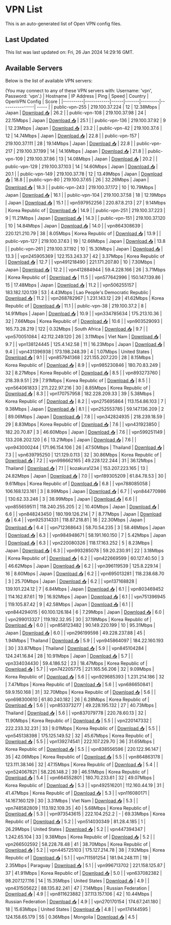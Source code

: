 # VPN List

This is an auto-generated list of Open VPN config files.

## Last Updated

This list was last updated on: Fri, 26 Jan 2024 14:29:16 GMT.

## Available Servers

Below is the list of available VPN servers:

(You may connect to any of these VPN servers with: Username: 'vpn', Password: 'vpn'.)
| Hostname | IP Address | Ping | Speed | Country | OpenVPN Config | Score |
|----------|------------|------|-------|---------|----------------| ----- |
| public-vpn-255 | 219.100.37.224 | 12 | 12.38Mbps | Japan | [Download 📥](./configs/server_0_JP.ovpn) | 26.2 |
| public-vpn-108 | 219.100.37.98 | 24 | 22.15Mbps | Japan | [Download 📥](./configs/server_1_JP.ovpn) | 25.1 |
| public-vpn-136 | 219.100.37.92 | 9 | 12.23Mbps | Japan | [Download 📥](./configs/server_2_JP.ovpn) | 23.2 |
| public-vpn-42 | 219.100.37.6 | 12 | 14.74Mbps | Japan | [Download 📥](./configs/server_3_JP.ovpn) | 22.8 |
| public-vpn-157 | 219.100.37.111 | 28 | 19.14Mbps | Japan | [Download 📥](./configs/server_4_JP.ovpn) | 22.8 |
| public-vpn-217 | 219.100.37.199 | 14 | 14.16Mbps | Japan | [Download 📥](./configs/server_5_JP.ovpn) | 21.8 |
| public-vpn-109 | 219.100.37.86 | 13 | 14.08Mbps | Japan | [Download 📥](./configs/server_6_JP.ovpn) | 20.2 |
| public-vpn-129 | 219.100.37.103 | 14 | 14.60Mbps | Japan | [Download 📥](./configs/server_7_JP.ovpn) | 20.1 |
| public-vpn-149 | 219.100.37.78 | 12 | 13.49Mbps | Japan | [Download 📥](./configs/server_8_JP.ovpn) | 18.8 |
| public-vpn-80 | 219.100.37.65 | 26 | 32.26Mbps | Japan | [Download 📥](./configs/server_9_JP.ovpn) | 18.3 |
| public-vpn-243 | 219.100.37.172 | 10 | 10.79Mbps | Japan | [Download 📥](./configs/server_10_JP.ovpn) | 16.1 |
| public-vpn-104 | 219.100.37.58 | 18 | 12.19Mbps | Japan | [Download 📥](./configs/server_11_JP.ovpn) | 15.1 |
| vpn597952256 | 220.87.8.213 | 27 | 9.14Mbps | Korea Republic of | [Download 📥](./configs/server_12_KR.ovpn) | 14.9 |
| public-vpn-251 | 219.100.37.223 | 9 | 11.21Mbps | Japan | [Download 📥](./configs/server_13_JP.ovpn) | 14.3 |
| public-vpn-151 | 219.100.37.120 | 10 | 14.84Mbps | Japan | [Download 📥](./configs/server_14_JP.ovpn) | 14.0 |
| vpn864308639 | 220.121.210.79 | 38 | 8.05Mbps | Korea Republic of | [Download 📥](./configs/server_15_KR.ovpn) | 13.9 |
| public-vpn-127 | 219.100.37.63 | 19 | 12.66Mbps | Japan | [Download 📥](./configs/server_16_JP.ovpn) | 13.8 |
| public-vpn-261 | 219.100.37.192 | 10 | 15.30Mbps | Japan | [Download 📥](./configs/server_17_JP.ovpn) | 13.3 |
| vpn245905369 | 122.153.243.37 | 42 | 3.37Mbps | Korea Republic of | [Download 📥](./configs/server_18_KR.ovpn) | 12.7 |
| vpn491218490 | 221.171.207.80 | 10 | 7.30Mbps | Japan | [Download 📥](./configs/server_19_JP.ovpn) | 12.2 |
| vpn412884944 | 59.4.228.166 | 26 | 3.71Mbps | Korea Republic of | [Download 📥](./configs/server_20_KR.ovpn) | 11.5 |
| vpn577642996 | 150.147.139.86 | 15 | 17.48Mbps | Japan | [Download 📥](./configs/server_21_JP.ovpn) | 11.2 |
| vpn506255157 | 183.182.120.139 | 53 | 4.43Mbps | Lao People's Democratic Republic | [Download 📥](./configs/server_22_LA.ovpn) | 11.2 |
| vpn268782967 | 1.231.143.12 | 29 | 41.62Mbps | Korea Republic of | [Download 📥](./configs/server_23_KR.ovpn) | 11.1 |
| public-vpn-38 | 219.100.37.2 | 8 | 14.91Mbps | Japan | [Download 📥](./configs/server_24_JP.ovpn) | 10.9 |
| vpn334785634 | 175.213.10.36 | 32 | 7.66Mbps | Korea Republic of | [Download 📥](./configs/server_25_KR.ovpn) | 10.6 |
| vpn903529093 | 165.73.28.219 | 122 | 0.32Mbps | South Africa | [Download 📥](./configs/server_26_ZA.ovpn) | 9.7 |
| vpn570051084 | 42.112.249.120 | 26 | 3.11Mbps | Viet Nam | [Download 📥](./configs/server_27_VN.ovpn) | 9.7 |
| vpn138124445 | 125.4.142.58 | 11 | 16.23Mbps | Japan | [Download 📥](./configs/server_28_JP.ovpn) | 9.4 |
| vpn431396938 | 173.198.248.39 | 4 | 1.07Mbps | United States | [Download 📥](./configs/server_29_US.ovpn) | 9.1 |
| vpn857941368 | 221.155.207.220 | 28 | 8.15Mbps | Korea Republic of | [Download 📥](./configs/server_30_KR.ovpn) | 8.9 |
| vpn985230846 | 180.70.83.249 | 32 | 8.27Mbps | Korea Republic of | [Download 📥](./configs/server_31_KR.ovpn) | 8.5 |
| vpn893273760 | 218.39.9.51 | 29 | 7.91Mbps | Korea Republic of | [Download 📥](./configs/server_32_KR.ovpn) | 8.5 |
| vpn564061833 | 211.222.97.216 | 30 | 8.85Mbps | Korea Republic of | [Download 📥](./configs/server_33_KR.ovpn) | 8.3 |
| vpn170757958 | 182.228.209.33 | 39 | 5.38Mbps | Korea Republic of | [Download 📥](./configs/server_34_KR.ovpn) | 8.2 |
| vpn275695864 | 113.154.86.103 | 7 | 9.38Mbps | Japan | [Download 📥](./configs/server_35_JP.ovpn) | 8.1 |
| vpn252553785 | 59.147.136.209 | 2 | 89.06Mbps | Japan | [Download 📥](./configs/server_36_JP.ovpn) | 7.8 |
| vpn342824935 | 218.239.18.59 | 29 | 8.83Mbps | Korea Republic of | [Download 📥](./configs/server_37_KR.ovpn) | 7.6 |
| vpn431923850 | 182.20.70.87 | 3 | 46.60Mbps | Japan | [Download 📥](./configs/server_38_JP.ovpn) | 7.6 |
| vpn599251149 | 133.208.202.120 | 6 | 13.21Mbps | Japan | [Download 📥](./configs/server_39_JP.ovpn) | 7.6 |
| vpn943000244 | 171.96.154.106 | 26 | 47.50Mbps | Thailand | [Download 📥](./configs/server_40_TH.ovpn) | 7.3 |
| vpn639795250 | 121.129.0.113 | 32 | 30.86Mbps | Korea Republic of | [Download 📥](./configs/server_41_KR.ovpn) | 7.2 |
| vpn998662165 | 49.228.122.244 | 31 | 36.12Mbps | Thailand | [Download 📥](./configs/server_42_TH.ovpn) | 7.1 |
| kozakura1234 | 153.207.223.165 | 13 | 24.82Mbps | Japan | [Download 📥](./configs/server_43_JP.ovpn) | 7.0 |
| vpn189305209 | 61.84.78.53 | 30 | 9.61Mbps | Korea Republic of | [Download 📥](./configs/server_44_KR.ovpn) | 6.8 |
| vpn788085058 | 106.168.123.161 | 3 | 8.99Mbps | Japan | [Download 📥](./configs/server_45_JP.ovpn) | 6.7 |
| vpn844770986 | 130.62.33.246 | 3 | 38.99Mbps | Japan | [Download 📥](./configs/server_46_JP.ovpn) | 6.6 |
| vpn855659511 | 118.240.255.205 | 2 | 10.40Mbps | Japan | [Download 📥](./configs/server_47_JP.ovpn) | 6.6 |
| vpn848243450 | 180.199.126.214 | 7 | 8.77Mbps | Japan | [Download 📥](./configs/server_48_JP.ovpn) | 6.4 |
| vpn925314331 | 118.87.218.81 | 16 | 22.30Mbps | Japan | [Download 📥](./configs/server_49_JP.ovpn) | 6.4 |
| vpn712368643 | 58.70.54.235 | 3 | 58.46Mbps | Japan | [Download 📥](./configs/server_50_JP.ovpn) | 6.3 |
| vpn984948671 | 58.191.160.150 | 7 | 5.42Mbps | Japan | [Download 📥](./configs/server_51_JP.ovpn) | 6.3 |
| vpn220080326 | 118.17.163.252 | 5 | 8.23Mbps | Japan | [Download 📥](./configs/server_52_JP.ovpn) | 6.3 |
| vpn993285078 | 59.20.230.91 | 22 | 3.18Mbps | Korea Republic of | [Download 📥](./configs/server_53_KR.ovpn) | 6.2 |
| vpn422669599 | 60.127.40.50 | 3 | 46.62Mbps | Japan | [Download 📥](./configs/server_54_JP.ovpn) | 6.2 |
| vpn396119539 | 125.8.229.14 | 16 | 8.60Mbps | Japan | [Download 📥](./configs/server_55_JP.ovpn) | 6.2 |
| vpn695013281 | 118.238.68.70 | 3 | 25.70Mbps | Japan | [Download 📥](./configs/server_56_JP.ovpn) | 6.2 |
| vpn137168828 | 139.101.224.12 | 7 | 6.84Mbps | Japan | [Download 📥](./configs/server_57_JP.ovpn) | 6.1 |
| vpn803469452 | 114.162.87.61 | 19 | 16.92Mbps | Japan | [Download 📥](./configs/server_58_JP.ovpn) | 6.1 |
| vpn751396945 | 119.105.87.42 | 9 | 42.58Mbps | Japan | [Download 📥](./configs/server_59_JP.ovpn) | 6.1 |
| vpn844294015 | 60.100.126.184 | 6 | 7.29Mbps | Japan | [Download 📥](./configs/server_60_JP.ovpn) | 6.0 |
| vpn299013327 | 119.192.32.95 | 30 | 37.19Mbps | Korea Republic of | [Download 📥](./configs/server_61_KR.ovpn) | 6.0 |
| vpn858123482 | 90.149.220.199 | 10 | 95.31Mbps | Japan | [Download 📥](./configs/server_62_JP.ovpn) | 6.0 |
| vpn296199598 | 49.228.237.88 | 45 | 1.94Mbps | Thailand | [Download 📥](./configs/server_63_TH.ovpn) | 5.9 |
| vpn945864097 | 184.22.160.193 | 30 | 33.87Mbps | Thailand | [Download 📥](./configs/server_64_TH.ovpn) | 5.9 |
| vpn845104284 | 124.241.16.84 | 28 | 10.91Mbps | Japan | [Download 📥](./configs/server_65_JP.ovpn) | 5.7 |
| vpn334034430 | 59.4.186.52 | 23 | 18.47Mbps | Korea Republic of | [Download 📥](./configs/server_66_KR.ovpn) | 5.7 |
| vpn742205775 | 221.165.56.206 | 32 | 9.09Mbps | Korea Republic of | [Download 📥](./configs/server_67_KR.ovpn) | 5.6 |
| vpn929685393 | 1.231.214.186 | 32 | 7.47Mbps | Korea Republic of | [Download 📥](./configs/server_68_KR.ovpn) | 5.6 |
| vpn686650841 | 59.9.150.168 | 31 | 32.70Mbps | Korea Republic of | [Download 📥](./configs/server_69_KR.ovpn) | 5.6 |
| vpn698300610 | 61.80.240.182 | 26 | 6.28Mbps | Korea Republic of | [Download 📥](./configs/server_70_KR.ovpn) | 5.6 |
| vpn853373277 | 49.228.195.132 | 27 | 40.73Mbps | Thailand | [Download 📥](./configs/server_71_TH.ovpn) | 5.6 |
| vpn837079778 | 220.78.60.13 | 32 | 11.90Mbps | Korea Republic of | [Download 📥](./configs/server_72_KR.ovpn) | 5.5 |
| vpn220147332 | 222.233.32.231 | 33 | 9.01Mbps | Korea Republic of | [Download 📥](./configs/server_73_KR.ovpn) | 5.5 |
| vpn545138398 | 175.125.149.52 | 32 | 45.67Mbps | Korea Republic of | [Download 📥](./configs/server_74_KR.ovpn) | 5.5 |
| vpn139274541 | 222.107.229.70 | 36 | 31.65Mbps | Korea Republic of | [Download 📥](./configs/server_75_KR.ovpn) | 5.5 |
| vpn838556596 | 220.122.96.147 | 35 | 42.06Mbps | Korea Republic of | [Download 📥](./configs/server_76_KR.ovpn) | 5.5 |
| vpn864863178 | 123.111.38.146 | 32 | 47.15Mbps | Korea Republic of | [Download 📥](./configs/server_77_KR.ovpn) | 5.4 |
| vpn524067821 | 58.226.148.2 | 39 | 46.51Mbps | Korea Republic of | [Download 📥](./configs/server_78_KR.ovpn) | 5.4 |
| vpn664552801 | 180.70.233.61 | 32 | 49.07Mbps | Korea Republic of | [Download 📥](./configs/server_79_KR.ovpn) | 5.3 |
| vpn492516201 | 112.160.44.19 | 31 | 41.47Mbps | Korea Republic of | [Download 📥](./configs/server_80_KR.ovpn) | 5.3 |
| vpn116080171 | 14.167.160.129 | 30 | 3.31Mbps | Viet Nam | [Download 📥](./configs/server_81_VN.ovpn) | 5.3 |
| vpn748582809 | 113.192.109.35 | 40 | 5.68Mbps | Korea Republic of | [Download 📥](./configs/server_82_KR.ovpn) | 5.3 |
| vpn973543615 | 222.104.252.2 | - | 69.33Mbps | Korea Republic of | [Download 📥](./configs/server_83_KR.ovpn) | 5.2 |
| vpn514030349 | 81.28.4.185 | 1 | 26.29Mbps | United States | [Download 📥](./configs/server_84_US.ovpn) | 5.2 |
| vpn447394347 | 1.242.65.104 | 33 | 9.38Mbps | Korea Republic of | [Download 📥](./configs/server_85_KR.ovpn) | 5.2 |
| vpn266502592 | 58.228.78.48 | 41 | 38.70Mbps | Korea Republic of | [Download 📥](./configs/server_86_KR.ovpn) | 5.2 |
| vpn445725103 | 175.127.214.78 | 38 | 7.92Mbps | Korea Republic of | [Download 📥](./configs/server_87_KR.ovpn) | 5.1 |
| vpn711591254 | 181.94.248.111 | 19 | 2.35Mbps | Paraguay | [Download 📥](./configs/server_88_PY.ovpn) | 5.1 |
| vpn996713702 | 221.158.125.87 | 37 | 41.91Mbps | Korea Republic of | [Download 📥](./configs/server_89_KR.ovpn) | 5.0 |
| vpn637082382 | 98.207.127.116 | 14 | 15.35Mbps | United States | [Download 📥](./configs/server_90_US.ovpn) | 4.9 |
| vpn431505622 | 88.135.82.241 | 47 | 7.14Mbps | Russian Federation | [Download 📥](./configs/server_91_RU.ovpn) | 4.9 |
| vpn811623882 | 37.113.157.106 | 42 | 10.44Mbps | Russian Federation | [Download 📥](./configs/server_92_RU.ovpn) | 4.9 |
| vpn270170154 | 174.67.241.180 | 18 | 15.63Mbps | United States | [Download 📥](./configs/server_93_US.ovpn) | 4.8 |
| vpn174144595 | 124.158.65.179 | 55 | 0.36Mbps | Mongolia | [Download 📥](./configs/server_94_MN.ovpn) | 4.5 |
